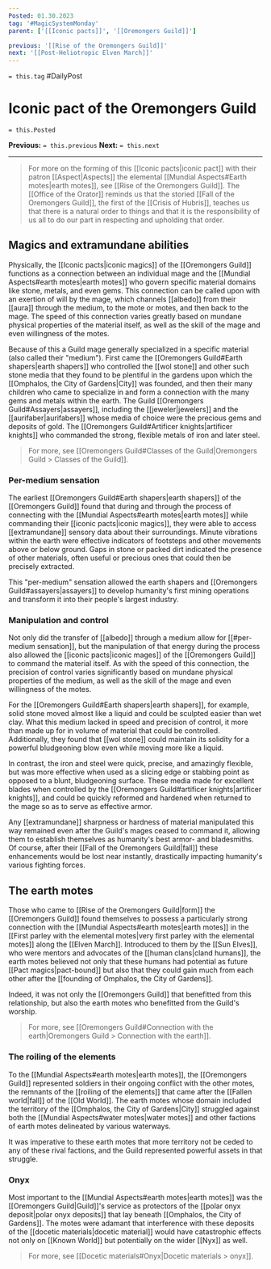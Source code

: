 ```yaml
---
Posted: 01.30.2023
tag: '#MagicSystemMonday'
parent: ['[[Iconic pacts]]', '[[Oremongers Guild]]']

previous: '[[Rise of the Oremongers Guild]]'
next: '[[Post-Heliotropic Elven March]]'
---
```


`= this.tag` #DailyPost

# Iconic pact of the Oremongers Guild

`= this.Posted`

**Previous:** `= this.previous`
**Next:** `= this.next`

---

> For more on the forming of this [[Iconic pacts|iconic pact]] with their patron [[Aspect|Aspects]] the elemental [[Mundial Aspects#Earth motes|earth motes]], see [[Rise of the Oremongers Guild]]. The [[Office of the Orator]] reminds us that the storied [[Fall of the Oremongers Guild]], the first of the [[Crisis of Hubris]], teaches us that there is a natural order to things and that it is the responsibility of us all to do our part in respecting and upholding that order.

## Magics and extramundane abilities

Physically, the [[Iconic pacts|iconic magics]] of the [[Oremongers Guild]] functions as a connection between an individual mage and the [[Mundial Aspects#earth motes|earth motes]] who govern specific material domains like stone, metals, and even gems. This connection can be called upon with an exertion of will by the mage, which channels [[albedo]] from their [[aura]] through the medium, to the mote or motes, and then back to the mage. The speed of this connection varies greatly based on mundane physical properties of the material itself, as well as the skill of the mage and even willingness of the motes.

Because of this a Guild mage generally specialized in a specific material (also called their "medium"). First came the [[Oremongers Guild#Earth shapers|earth shapers]] who controlled the [[wol stone]] and other such stone media that they found to be plentiful in the gardens upon which the [[Omphalos, the City of Gardens|City]] was founded, and then their many children who came to specialize in and form a connection with the many gems and metals within the earth. The Guild [[Oremongers Guild#Assayers|assayers]], including the [[jeweler|jewelers]] and the [[aurifaber|aurifabers]] whose media of choice were the precious gems and deposits of gold. The [[Oremongers Guild#Artificer knights|artificer knights]] who commanded the strong, flexible metals of iron and later steel.

> For more, see [[Oremongers Guild#Classes of the Guild|Oremongers Guild > Classes of the Guild]].

### Per-medium sensation

The earliest [[Oremongers Guild#Earth shapers|earth shapers]] of the [[Oremongers Guild]] found that during and through the process of connecting with the [[Mundial Aspects#earth motes|earth motes]] while commanding their [[iconic pacts|iconic magics]], they were able to access [[extramundane]] sensory data about their surroundings. Minute vibrations within the earth were effective indicators of footsteps and other movements above or below ground. Gaps in stone or packed dirt indicated the presence of other materials, often useful or precious ones that could then be precisely extracted.

This "per-medium" sensation allowed the earth shapers and [[Oremongers Guild#assayers|assayers]] to develop humanity's first mining operations and transform it into their people's largest industry.

### Manipulation and control

Not only did the transfer of [[albedo]] through a medium allow for [[#per-medium sensation]], but the manipulation of that energy during the process also allowed the [[iconic pacts|iconic mages]] of the [[Oremongers Guild]] to command the material itself. As with the speed of this connection, the precision of control varies significantly based on mundane physical properties of the medium, as well as the skill of the mage and even willingness of the motes.

For the [[Oremongers Guild#Earth shapers|earth shapers]], for example, solid stone moved almost like a liquid and could be sculpted easier than wet clay. What this medium lacked in speed and precision of control, it more than made up for in volume of material that could be controlled. Additionally, they found that [[wol stone]] could maintain its solidity for a powerful bludgeoning blow even while moving more like a liquid.

In contrast, the iron and steel were quick, precise, and amazingly flexible, but was more effective when used as a slicing edge or stabbing point as opposed to a blunt, bludgeoning surface. These media made for excellent blades when controlled by the [[Oremongers Guild#artificer knights|artificer knights]], and could be quickly reformed and hardened when returned to the mage so as to serve as effective armor.

Any [[extramundane]] sharpness or hardness of material manipulated this way remained even after the Guild's mages ceased to command it, allowing them to establish themselves as humanity's best armor- and bladesmiths. Of course, after their [[Fall of the Oremongers Guild|fall]] these enhancements would be lost near instantly, drastically impacting humanity's various fighting forces.

## The earth motes

Those who came to [[Rise of the Oremongers Guild|form]] the [[Oremongers Guild]] found themselves to possess a particularly strong connection with the [[Mundial Aspects#earth motes|earth motes]] in the [[First parley with the elemental motes|very first parley with the elemental motes]] along the [[Elven March]]. Introduced to them by the [[Sun Elves]], who were mentors and advocates of the [[human clans|cland humans]], the earth motes believed not only that these humans had potential as future [[Pact magics|pact-bound]] but also that they could gain much from each other after the [[founding of Omphalos, the City of Gardens]].

Indeed, it was not only the [[Oremongers Guild]] that benefitted from this relationship, but also the earth motes who benefitted from the Guild's worship.

> For more, see [[Oremongers Guild#Connection with the earth|Oremongers Guild > Connection with the earth]].

### The roiling of the elements

To the [[Mundial Aspects#earth motes|earth motes]], the [[Oremongers Guild]] represented soldiers in their ongoing conflict with the other motes, the remnants of the [[roiling of the elements]] that came after the [[Fallen world|fall]] of the [[Old World]]. The earth motes whose domain included the territory of the [[Omphalos, the City of Gardens|City]] struggled against both the [[Mundial Aspects#water motes|water motes]] and other factions of earth motes delineated by various waterways.

It was imperative to these earth motes that more territory not be ceded to any of these rival factions, and the Guild represented powerful assets in that struggle.

### Onyx

Most important to the [[Mundial Aspects#earth motes|earth motes]] was the [[Oremongers Guild|Guild]]'s service as protectors of the [[polar onyx deposit|polar onyx deposits]] that lay beneath [[Omphalos, the City of Gardens]]. The motes were adamant that interference with these deposits of the [[docetic materials|docetic material]] would have catastrophic effects not only on [[Known World]] but potentially on the wider [[Nyx]] as well.

> For more, see [[Docetic materials#Onyx|Docetic materials > onyx]].
